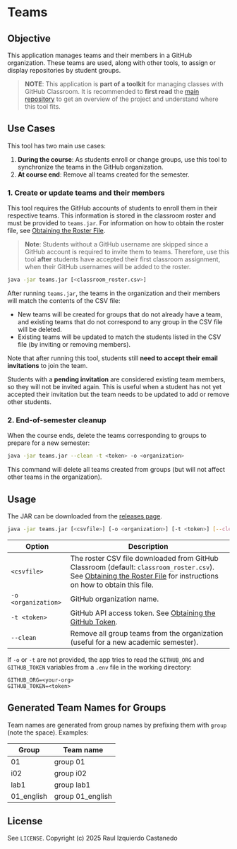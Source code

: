 # Teams

## Objective

This application manages teams and their members in a GitHub organization. These teams are used, along with other tools, to assign or display repositories by student groups.

> **NOTE**: This application is **part of a toolkit** for managing classes with GitHub Classroom. It is recommended to **first read** the [main repository](https://github.com/raul-izquierdo/classroom-tools) to get an overview of the project and understand where this tool fits.

## Use Cases

This tool has two main use cases:
1. **During the course**: As students enroll or change groups, use this tool to synchronize the teams in the GitHub organization.
2. **At course end**: Remove all teams created for the semester.

### 1. Create or update teams and their members

This tool requires the GitHub accounts of students to enroll them in their respective teams. This information is stored in the classroom roster and must be provided to `teams.jar`. For information on how to obtain the roster file, see [Obtaining the Roster File](https://github.com/raul-izquierdo/classroom-tools#obtaining-the-roster-file).

> **Note**: Students without a GitHub username are skipped since a GitHub account is required to invite them to teams. Therefore, use this tool **after** students have accepted their first classroom assignment, when their GitHub usernames will be added to the roster.

```bash
java -jar teams.jar [<classroom_roster.csv>]
```

After running `teams.jar`, the teams in the organization and their members will match the contents of the CSV file:
- New teams will be created for groups that do not already have a team, and existing teams that do not correspond to any group in the CSV file will be deleted.
- Existing teams will be updated to match the students listed in the CSV file (by inviting or removing members).

Note that after running this tool, students still **need to accept their email invitations** to join the team.

Students with a **pending invitation** are considered existing team members, so they will not be invited again. This is useful when a student has not yet accepted their invitation but the team needs to be updated to add or remove other students.



### 2. End-of-semester cleanup

When the course ends, delete the teams corresponding to groups to prepare for a new semester:

```bash
java -jar teams.jar --clean -t <token> -o <organization>
```

This command will delete all teams created from groups (but will not affect other teams in the organization).


## Usage

The JAR can be downloaded from the [releases page](https://github.com/raul-izquierdo/teams/releases).

```bash
java -jar teams.jar [<csvfile>] [-o <organization>] [-t <token>] [--clean]
```

| Option              | Description                                                                                                                            |
| ------------------- | ------------------------------------------------------------------------------------------- |
| `<csvfile>`         | The roster CSV file downloaded from GitHub Classroom (default: `classroom_roster.csv`). See [Obtaining the Roster File](https://github.com/raul-izquierdo/classroom-tools#obtaining-the-roster-file) for instructions on how to obtain this file.                                                |
| `-o <organization>` | GitHub organization name.                                                                                                              |
| `-t <token>`        | GitHub API access token. See [Obtaining the GitHub Token](https://github.com/raul-izquierdo/classroom-tools#obtaining-the-github-token).                                                                                                               |
| `--clean`           | Remove all group teams from the organization (useful for a new academic semester).                                                     |

If `-o` or `-t` are not provided, the app tries to read the `GITHUB_ORG` and `GITHUB_TOKEN` variables from a `.env` file in the working directory:
```dotenv
GITHUB_ORG=<your-org>
GITHUB_TOKEN=<token>
```

## Generated Team Names for Groups

Team names are generated from group names by prefixing them with `group ` (note the space). Examples:

| Group      | Team name         |
|------------|-------------------|
| 01         | group 01          |
| i02        | group i02         |
| lab1       | group lab1        |
| 01_english | group 01_english  |


## License

See `LICENSE`.
Copyright (c) 2025 Raul Izquierdo Castanedo
